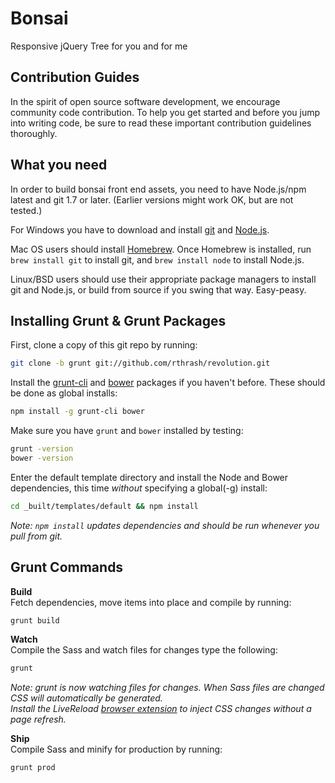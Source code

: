 Bonsai
======

Responsive jQuery Tree for you and for me

Contribution Guides
--------------------------------------

In the spirit of open source software development, we encourage community code contribution. To help you get started and before you jump into writing code, be sure to read these important contribution guidelines thoroughly.

What you need
--------------------------------------

In order to build bonsai front end assets, you need to have Node.js/npm latest and git 1.7 or later.
(Earlier versions might work OK, but are not tested.)

For Windows you have to download and install [git](http://git-scm.com/downloads) and [Node.js](http://nodejs.org/download/).

Mac OS users should install [Homebrew](http://mxcl.github.com/homebrew/). Once Homebrew is installed, run `brew install git` to install git,
and `brew install node` to install Node.js.

Linux/BSD users should use their appropriate package managers to install git and Node.js, or build from source
if you swing that way. Easy-peasy.

Installing Grunt & Grunt Packages
----------------------------

First, clone a copy of this git repo by running:

```bash
git clone -b grunt git://github.com/rthrash/revolution.git
```

Install the [grunt-cli](http://gruntjs.com/getting-started#installing-the-cli) and [bower](http://bower.io/) packages if you haven't before. These should be done as global installs:

```bash
npm install -g grunt-cli bower
```

Make sure you have `grunt` and `bower` installed by testing:

```bash
grunt -version
bower -version
```

Enter the default template directory and install the Node and Bower dependencies, this time *without* specifying a global(-g) install:

```bash
cd _built/templates/default && npm install
```
_Note: `npm install` updates dependencies and should be run whenever you pull from git._

Grunt Commands
----------------------------

__Build__<br>
Fetch dependencies, move items into place and compile by running:

```bash
grunt build
```

__Watch__<br>
Compile the Sass and watch files for changes type the following:

```bash
grunt
```
_Note: grunt is now watching files for changes. When Sass files are changed CSS will automatically be generated.<br>Install the LiveReload [browser extension](http://feedback.livereload.com/knowledgebase/articles/86242-how-do-i-install-and-use-the-browser-extensions-) to inject CSS changes without a page refresh._

__Ship__<br>
Compile Sass and minify for production by running:

```bash
grunt prod
```
